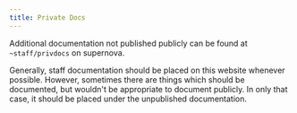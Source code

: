 ```yaml
---
title: Private Docs
---
```


Additional documentation not published publicly can be found at
`~staff/privdocs` on supernova.

Generally, staff documentation should be placed on this website whenever
possible. However, sometimes there are things which should be documented, but
wouldn't be appropriate to document publicly. In only that case, it should be
placed under the unpublished documentation.
